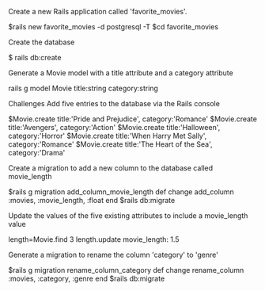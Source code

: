 Create a new Rails application called 'favorite_movies'.

$rails new favorite_movies -d postgresql -T
$cd favorite_movies

Create the database

$ rails db:create

Generate a Movie model with a title attribute and a category attribute

rails g model Movie title:string category:string

Challenges
Add five entries to the database via the Rails console

$Movie.create title:'Pride and Prejudice', category:'Romance'
$Movie.create title:'Avengers', category:'Action'
$Movie.create title:'Halloween', category:'Horror'
$Movie.create title:'When Harry Met Sally', category:'Romance'
$Movie.create title:'The Heart of the Sea', category:'Drama'


Create a migration to add a new column to the database called movie_length

<!-- change method -->
$rails g migration add_column_movie_length
def change
    add_column :movies, :movie_length, :float
  end
$rails db:migrate


Update the values of the five existing attributes to include a movie_length value

length=Movie.find 3
length.update movie_length: 1.5
<!-- This is the basic format adjusting the id# and movie length (in hours) as necessary -->
Generate a migration to rename the column 'category' to 'genre'

$rails g migration rename_column_category
def change
    rename_column :movies, :category, :genre
  end
$rails db:migrate
